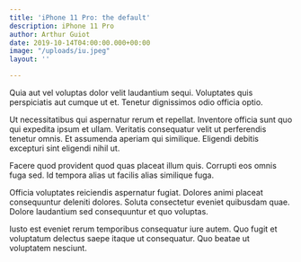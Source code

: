 ```yaml
---
title: 'iPhone 11 Pro: the default'
description: iPhone 11 Pro
author: Arthur Guiot
date: 2019-10-14T04:00:00.000+00:00
image: "/uploads/iu.jpeg"
layout: ''

---
```

Quia aut vel voluptas dolor velit laudantium sequi. Voluptates quis perspiciatis aut cumque ut et. Tenetur dignissimos odio officia optio.

Ut necessitatibus qui aspernatur rerum et repellat. Inventore officia sunt quo qui expedita ipsum et ullam. Veritatis consequatur velit ut perferendis tenetur omnis. Et assumenda aperiam qui similique. Eligendi debitis excepturi sint eligendi nihil ut.

Facere quod provident quod quas placeat illum quis. Corrupti eos omnis fuga sed. Id tempora alias ut facilis alias similique fuga.

Officia voluptates reiciendis aspernatur fugiat. Dolores animi placeat consequuntur deleniti dolores. Soluta consectetur eveniet quibusdam quae. Dolore laudantium sed consequuntur et quo voluptas.

Iusto est eveniet rerum temporibus consequatur iure autem. Quo fugit et voluptatum delectus saepe itaque ut consequatur. Quo beatae ut voluptatem nesciunt.